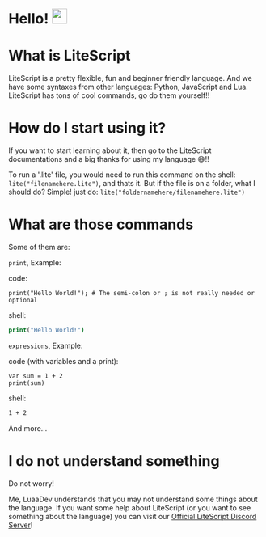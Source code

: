 # Hello! <img src="https://raw.githubusercontent.com/MartinHeinz/MartinHeinz/master/wave.gif" width="30px">
<p>

# What is LiteScript
LiteScript is a pretty flexible, fun and beginner friendly language. And we have some syntaxes from other languages: Python, JavaScript and Lua. LiteScript has tons of cool commands, go do them yourself!!

# How do I start using it?
<p>
If you want to start learning about it, then go to the LiteScript documentations and a big thanks for using my language 😄!!

To run a '.lite' file, you would need to run this command on the shell: `lite("filenamehere.lite")`, and thats it. But if the file is on a folder, what I should do? Simple! just do: `lite("foldernamehere/filenamehere.lite")`
</p>

# What are those commands
Some of them are:

`print`, Example:

code:
```
print("Hello World!"); # The semi-colon or ; is not really needed or optional
```

shell:

```cmd
print("Hello World!")
```

`expressions`, Example:

code (with variables and a print):
```
var sum = 1 + 2
print(sum)
```

shell:
```cmd
1 + 2
```

And more...
<p>

# I do not understand something
<p>
Do not worry!

Me, LuaaDev understands that you may not understand some things about the language. If you want some help about LiteScript (or you want to see something about the language) you can visit our [Official LiteScript Discord Server](https://discord.gg/Hhwqce2xjS)!
</p>
